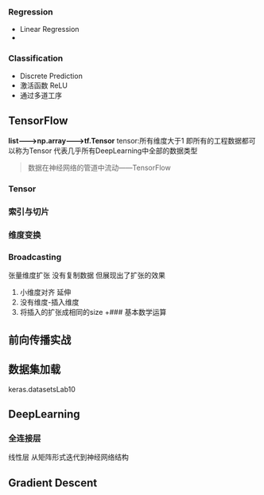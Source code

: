 ### Regression
- Linear Regression
- 

### Classification 
- Discrete Prediction
- 激活函数 ReLU
- 通过多道工序


## TensorFlow
**list--->np.array--->tf.Tensor**
tensor:所有维度大于1  即所有的工程数据都可以称为Tensor
代表几乎所有DeepLearning中全部的数据类型
> 数据在神经网络的管道中流动——TensorFlow


### Tensor
### 索引与切片
### 维度变换
### Broadcasting
张量维度扩张
没有复制数据 但展现出了扩张的效果
1. 小维度对齐 延伸
2. 没有维度-插入维度
3. 将插入的扩张成相同的size
+### 基本数学运算

## 前向传播实战


## 数据集加载
keras.datasetsLab10


## DeepLearning
### 全连接层
线性层
从矩阵形式迭代到神经网络结构

## Gradient Descent